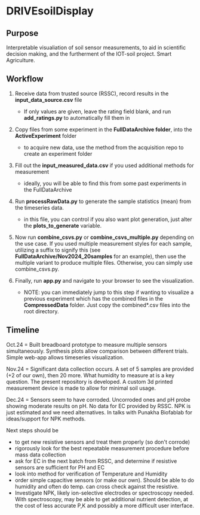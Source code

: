 # DRIVEsoilDisplay

## Purpose
Interpretable visualiation of soil sensor measurements, to aid in scientific decision making, and the furtherment of the IOT-soil project. Smart Agriculture. 


## Workflow 
1. Receive data from trusted source (RSSC), record results in the **input_data_source.csv** file
    
    - If only values are given, leave the rating field blank, and run **add_ratings.py** to automatically fill them in

2. Copy files from some experiment in the **FullDataArchive folder**, into the **ActiveExperiment** folder
    
    - to acquire new data, use the method from the acquisition repo to create an experiment folder 

3. Fill out the **input_measured_data.csv** if you used additional methods for measurement

    - ideally, you will be able to find this from some past experiments in the FullDataArchive

4. Run **processRawData.py** to generate the sample statistics (mean) from the timeseries data. 

    - in this file, you can control if you also want plot generation, just alter the  **plots_to_generate** variable. 

5. Now run **combine_csvs.py** or **combine_csvs_multiple.py** depending on the use case. If you used multiple measurement styles for each sample, utilizing a suffix to signify this (see **FullDataArchive/Nov2024_20samples** for an example), then use the multiple variant to produce multiple files. Otherwise, you can simply use combine_csvs.py. 

6. Finally, run **app.py** and navigate to your browser to see the visualization. 

    - NOTE: you can immediately jump to this step if wanting to visualize a previous experiment which has the combined files in the **CompressedData** folder. Just copy the combined*.csv files into the root directory. 


## Timeline 

Oct.24 = Built breadboard prototype to measure multiple sensors simultaneously. Synthesis plots allow comparison between different trials. Simple web-app allows timeseries visualization. 

Nov.24 = Significant data collection occurs. A set of 5 samples are provided (+2 of our own), then 20 more. What humidity to measure at is a key question. The present repository is developed. A custom 3d printed measurement device is made to allow for minimal soil usage. 

Dec.24 = Sensors seem to have corroded. Uncorroded ones and pH probe showing moderate results on pH. No data for EC provided by RSSC. NPK is just estimated and we need alternatives. In talks with Punakha Biofablab for ideas/support for NPK methods. 

Next steps should be 
* to get new resistive sensors and treat them properly (so don't corrode)
* rigorously look for the best repeatable measurement procedure before mass data collection
* ask for EC in the next batch from RSSC, and determine if resistive sensors are sufficient for PH and EC 
* look into method for verification of Temperature and Humidity 
* order simple capacitive sensors (or make our own). Should be able to do humidity and often do temp. can cross check against the resistive. 
* Investigate NPK, likely ion-selective electrodes or spectroscopy needed. With spectroscopy, may be able to get additional nutrient detection, at the cost of less accurate P,K and possibly a more difficult user interface.
